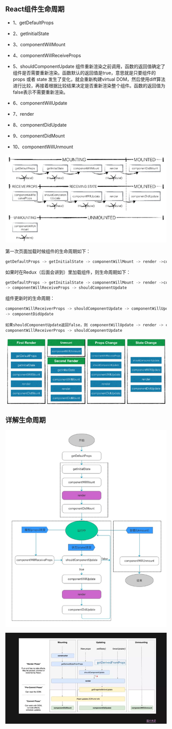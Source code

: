 ## React组件生命周期

  * 1、getDefaultProps  

  * 2、getInitialState  

  * 3、componentWillMount  

  * 4、componentWillReceiveProps

  * 5、shouldComponentUpdate
    组件重新渲染之前调用，函数的返回值确定了组件是否需要重新渲染。函数默认的返回值是true，意思就是只要组件的 props 或者 state 发生了变化，就会重新构建virtual DOM，然后使用diff算法进行比较，再接着根据比较结果决定是否重新渲染整个组件。函数的返回值为false表示不需要重新渲染。

  * 6、componentWillUpdate

  * 7、render

  * 8、componentDidUpdate

  * 9、componentDidMount

  * 10、componentWillUnmount

  ![react 生命周期](../images/react.jpg)

  第一次页面加载时候组件的生命周期如下：  
  ```js
  getDefaultProps -> getInitialState -> componentWillMount -> render ->componentDidMount
  ```

  如果时在Redux（后面会讲到）里加载组件，则生命周期如下：  
  ```js
  getDefaultProps -> getInitialState -> componentWillMount -> render ->componentDidMount
  -> componentWillReceiveProps -> shouldComponentUpdate
  ```

  组件更新时的生命周期：  
  ```js
  componentWillReceiverProps -> shouldComponentUpdate -> componentWillUpdate -> render
  -> componentDidUpdate

  如果shouldComponentUpdate返回false，则 componentWillUpdate -> render -> componentDidUpdate这三个方法不会被触发:
  componentWillReceiverProps -> shouldComponentUpdate
  ```

  ![react@15 生命周期](../images/render.jpg)


## 详解生命周期

  ![react@15详细的生命周期](../images/allupdate.png)

  ![react@16.3生命周期](../images/derived.webp)

